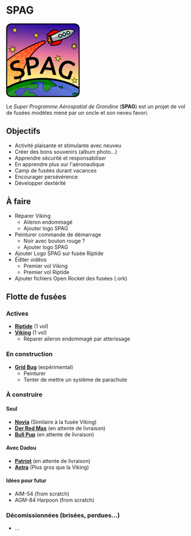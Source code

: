 # SPAG

![Super logo du SPAG!](https://raw.githubusercontent.com/enormandeau/SPAG/master/images/logo_spag/logo_spag_v03_small.png)

Le *Super Programme Aérospatial de Grondine* (**SPAG**) est un projet de vol
de fusées modèles mené par un oncle et son neveu favori.

## Objectifs

- Activité plaisante et stimulante avec neuveu
- Créer des bons souvenirs (album photo...)
- Apprendre sécurité et responsabiliser
- En apprendre plus sur l'aéronautique
- Camp de fusées durant vacances
- Encourager persévérence
- Développer dextérité

## À faire

- Réparer Viking
  - Aileron endommagé
  - Ajouter logo SPAG
- Peinturer commande de démarrage
  - Noir avec bouton rouge ?
  - Ajouter logo SPAG
- Ajouter Logo SPAG sur fusée Riptide
- Éditer vidéos
  - Premier vol Viking
  - Premier vol Riptide
- Ajouter fichiers Open Rocket des fusées (.ork)

## Flotte de fusées

### Actives

- [**Riptide**](fusees/riptide.md) (1 vol)
- [**Viking**](fusees/viking.md) (1 vol)
  - Réparer aileron endommagé par atterissage

### En construction

- [**Grid Bug**](fusees/grid_bug.md) (expérimental)
  - Peinturer
  - Tenter de mettre un système de parachute

### À construire

#### Seul

- [**Novia**](fusees/novia.md) (Similaire à la fusée Viking)
- [**Der Red Max**](fusees/der_red_max.md) (en attente de livraison)
- [**Bull Pup**](fusees/bull_pup.md) (en attente de livraison)

#### Avec Dadou

- [**Patriot**](fusees/patriot.md) (en attente de livraison)
- [**Astra**](fusees/astra.md) (Plus gros que la Viking)

#### Idées pour futur

  - AIM-54 (from scratch)
  - AGM-84 Harpoon (from scratch)

### Décomissionnées (brisées, perdues...)

- ...

